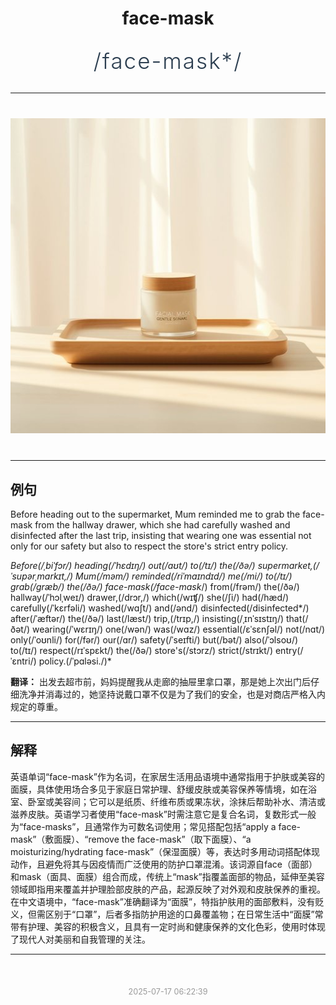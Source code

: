 <div align="center">

# face-mask

<div style="margin: 30px 0;">
<h1 style="font-size: 2.5em; font-weight: 300; letter-spacing: 2px; margin: 0; color: #2c3e50;">
/face-mask*/
</h1>
</div>

</div>

---

<div align="center" style="margin: 40px 0;">

![face-mask](images/face-mask.png)

</div>

---

## 例句

Before heading out to the supermarket, Mum reminded me to grab the face-mask from the hallway drawer, which she had carefully washed and disinfected after the last trip, insisting that wearing one was essential not only for our safety but also to respect the store's strict entry policy.

*Before(/ˌbiˈfɔr/) heading(/ˈhɛdɪŋ/) out(/aʊt/) to(/tɪ/) the(/ðə/) supermarket,(/ˈsupərˌmɑrkɪt,/) Mum(/məm/) reminded(/riˈmaɪndɪd/) me(/mi/) to(/tɪ/) grab(/græb/) the(/ðə/) face-mask(/face-mask*/) from(/frəm/) the(/ðə/) hallway(/ˈhɔlˌweɪ/) drawer,(/drɔr,/) which(/wɪʧ/) she(/ʃi/) had(/hæd/) carefully(/ˈkɛrfəli/) washed(/wɑʃt/) and(/ənd/) disinfected(/disinfected*/) after(/ˈæftər/) the(/ðə/) last(/læst/) trip,(/trɪp,/) insisting(/ˌɪnˈsɪstɪŋ/) that(/ðət/) wearing(/ˈwɛrɪŋ/) one(/wən/) was(/wɑz/) essential(/ɛˈsɛnʃəl/) not(/nɑt/) only(/ˈoʊnli/) for(/fər/) our(/ɑr/) safety(/ˈseɪfti/) but(/bət/) also(/ˈɔlsoʊ/) to(/tɪ/) respect(/rɪˈspɛkt/) the(/ðə/) store's(/stɔrz/) strict(/strɪkt/) entry(/ˈɛntri/) policy.(/ˈpɑləsi./)*

**翻译：** 出发去超市前，妈妈提醒我从走廊的抽屉里拿口罩，那是她上次出门后仔细洗净并消毒过的，她坚持说戴口罩不仅是为了我们的安全，也是对商店严格入内规定的尊重。

---

## 解释

英语单词“face-mask”作为名词，在家居生活用品语境中通常指用于护肤或美容的面膜，具体使用场合多见于家庭日常护理、舒缓皮肤或美容保养等情境，如在浴室、卧室或美容间；它可以是纸质、纤维布质或果冻状，涂抹后帮助补水、清洁或滋养皮肤。英语学习者使用“face-mask”时需注意它是复合名词，复数形式一般为“face-masks”，且通常作为可数名词使用；常见搭配包括“apply a face-mask”（敷面膜）、“remove the face-mask”（取下面膜）、“a moisturizing/hydrating face-mask”（保湿面膜）等，表达时多用动词搭配体现动作，且避免将其与因疫情而广泛使用的防护口罩混淆。该词源自face（面部）和mask（面具、面膜）组合而成，传统上“mask”指覆盖面部的物品，延伸至美容领域即指用来覆盖并护理脸部皮肤的产品，起源反映了对外观和皮肤保养的重视。在中文语境中，“face-mask”准确翻译为“面膜”，特指护肤用的面部敷料，没有贬义，但需区别于“口罩”，后者多指防护用途的口鼻覆盖物；在日常生活中“面膜”常带有护理、美容的积极含义，且具有一定时尚和健康保养的文化色彩，使用时体现了现代人对美丽和自我管理的关注。


---

<div align="center" style="margin-top: 50px;">
<small style="color: #999; font-size: 0.9em;">2025-07-17 06:22:39</small>
</div>
